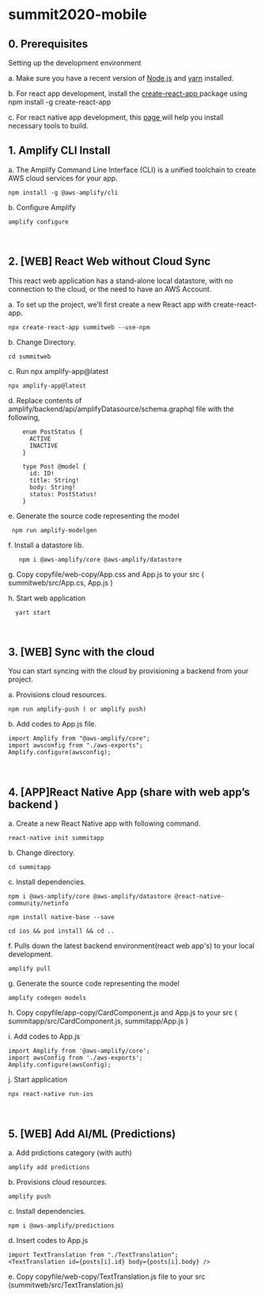 # summit2020-mobile


## 0. Prerequisites
Setting up the development environment

a. Make sure you have a recent version of <a href="https://nodejs.org/en/" target="_blank" rel="nofollow noopener noreferrer">Node.js</a> and <a href="https://classic.yarnpkg.com/en/docs/install/#mac-stable" target="_blank" rel="nofollow noopener noreferrer">yarn</a> installed.


b. For react app development, install the <a href="https://create-react-app.dev/docs/getting-started"  target="_blank" rel="nofollow noopener noreferrer"> create-react-app </a> package using npm install -g create-react-app

c. For react native app development, this <a href="https://reactnative.dev/docs/environment-setup"  target="_blank" rel="nofollow noopener noreferrer">page </a> will help you install necessary tools to build.



## 1. Amplify CLI Install
  a. The Amplify Command Line Interface (CLI) is a unified toolchain to create AWS cloud services for your app.

    
    npm install -g @aws-amplify/cli
     
  b. Configure Amplify
    
    amplify configure
    

<br>

## 2. [WEB] React Web without Cloud Sync
  This react web application has a stand-alone local datastore, with no connection to the cloud, or the need to have an AWS Account.
  
  a. To set up the project, we’ll first create a new React app with create-react-app.
  
    npx create-react-app summitweb --use-npm
  
  
  b. Change Directory.
  
    cd summitweb
  
  c. Run npx amplify-app@latest
  
    npx amplify-app@latest


  d. Replace contents of amplify/backend/api/amplifyDatasource/schema.graphql file with the following,

        enum PostStatus {
          ACTIVE
          INACTIVE
        }

        type Post @model {
          id: ID!
          title: String!
          body: String!
          status: PostStatus!
        }


  e. Generate the source code representing the model
       
     npm run amplify-modelgen 


  f. Install a datastore lib.
        
       npm i @aws-amplify/core @aws-amplify/datastore

  g. Copy copyfile/web-copy/App.css and App.js to your src ( summitweb/src/App.cs, App.js )
  
  h. Start web application 
  
      yart start
      
<br>

## 3. [WEB] Sync with the cloud
 You can start syncing with the cloud by provisioning a backend from your project.
 
  a. Provisions cloud resources. 
    
    npm run amplify-push ( or amplify push)

  b. Add codes to App.js file. 
  
    import Amplify from "@aws-amplify/core";
    import awsconfig from "./aws-exports";
    Amplify.configure(awsconfig);

<br>

## 4. [APP]React Native App (share with web app’s backend )

  a. Create a new React Native app with following command. 
    
    react-native init summitapp
  
  b. Change directory. 
  
    cd summitapp


  c. Install dependencies. 
  
    npm i @aws-amplify/core @aws-amplify/datastore @react-native-community/netinfo
    
    npm install native-base --save
    
    cd ios && pod install && cd ..
  
  f. Pulls down the latest backend environment(react web app's) to your local development.
    
    amplify pull 

  g. Generate the source code representing the model
    
    amplify codegen models
  
  h. Copy copyfile/app-copy/CardComponent.js and App.js to your src ( summitapp/src/CardComponent.js, summitapp/App.js )
  
  i. Add codes to App.js 

    import Amplify from '@aws-amplify/core';
    import awsConfig from './aws-exports';
    Amplify.configure(awsConfig);
    
  j. Start application 
    
    npx react-native run-ios

<br>

## 5. [WEB] Add AI/ML (Predictions)

  a. Add prdictions category (with auth)
  
    amplify add predictions 
  
  b. Provisions cloud resources.
  
    amplify push

  c. Install dependencies.
    
    npm i @aws-amplify/predictions

  d. Insert codes to App.js
  
    import TextTranslation from "./TextTranslation";
    <TextTranslation id={posts[i].id} body={posts[i].body} />
    
  e. Copy copyfile/web-copy/TextTranslation.js file to your src (summitweb/src/TextTranslation.js)
